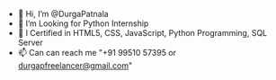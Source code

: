- 👋 Hi, I’m @DurgaPatnala
- 👀 I’m Looking for Python Internship
- 🌱 I Certified in HTML5, CSS, JavaScript, Python Programming, SQL Server
- 📫 Can can reach me "+91 99510 57395 or durgapfreelancer@gmail.com"

<!---
DurgaPatnala/DurgaPatnala is a ✨ special ✨ repository because its `README.md` (this file) appears on your GitHub profile.
You can click the Preview link to take a look at your changes.
--->
